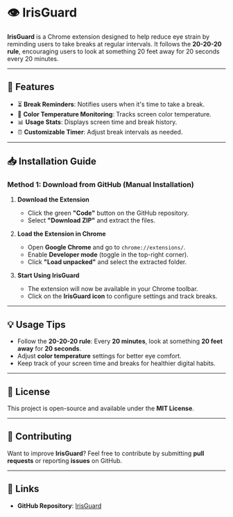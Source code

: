 # 👁️ IrisGuard  

**IrisGuard** is a Chrome extension designed to help reduce eye strain by reminding users to take breaks at regular intervals. It follows the **20-20-20 rule**, encouraging users to look at something 20 feet away for 20 seconds every 20 minutes.  

---

## 🚀 Features  
- ⏳ **Break Reminders**: Notifies users when it's time to take a break.  
- 🔆 **Color Temperature Monitoring**: Tracks screen color temperature.  
- 📊 **Usage Stats**: Displays screen time and break history.  
- ⏰ **Customizable Timer**: Adjust break intervals as needed.  

---

## 📥 Installation Guide  

### **Method 1: Download from GitHub (Manual Installation)**  

1. **Download the Extension**  
   - Click the green **"Code"** button on the GitHub repository.  
   - Select **"Download ZIP"** and extract the files.  

2. **Load the Extension in Chrome**  
   - Open **Google Chrome** and go to `chrome://extensions/`.  
   - Enable **Developer mode** (toggle in the top-right corner).  
   - Click **"Load unpacked"** and select the extracted folder.  

3. **Start Using IrisGuard**  
   - The extension will now be available in your Chrome toolbar.  
   - Click on the **IrisGuard icon** to configure settings and track breaks.  

---

## 💡 Usage Tips  
- Follow the **20-20-20 rule**: Every **20 minutes**, look at something **20 feet away** for **20 seconds**.  
- Adjust **color temperature** settings for better eye comfort.  
- Keep track of your screen time and breaks for healthier digital habits.  

---

## 📜 License  
This project is open-source and available under the **MIT License**.  

---

## 🤝 Contributing  
Want to improve **IrisGuard**? Feel free to contribute by submitting **pull requests** or reporting **issues** on GitHub.  

---

## 🔗 Links  
- **GitHub Repository**: [IrisGuard](https://github.com/MALATHI-N79/Irisguard)  
